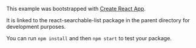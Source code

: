 This example was bootstrapped with [Create React App](https://github.com/facebook/create-react-app).

It is linked to the react-searchable-list package in the parent directory for development purposes.

You can run `npm install` and then `npm start` to test your package.
